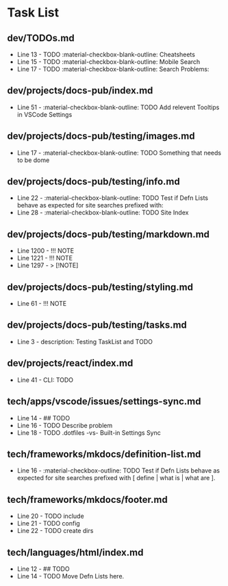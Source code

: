 # Task List

## dev/TODOs.md
+ Line 13 - TODO :material-checkbox-blank-outline: Cheatsheets
+ Line 15 - TODO :material-checkbox-blank-outline: Mobile Search
+ Line 17 - TODO :material-checkbox-blank-outline: Search Problems:

## dev/projects/docs-pub/index.md
+ Line 51 - :material-checkbox-blank-outline: TODO Add relevent Tooltips in VSCode Settings

## dev/projects/docs-pub/testing/images.md
+ Line 17 - :material-checkbox-blank-outline: TODO Something that needs to be dome

## dev/projects/docs-pub/testing/info.md
+ Line 22 - :material-checkbox-blank-outline: TODO Test if Defn Lists behave as expected for site searches prefixed with:
+ Line 28 - :material-checkbox-blank-outline: TODO Site Index

## dev/projects/docs-pub/testing/markdown.md
+ Line 1200 - !!! NOTE
+ Line 1221 - !!! NOTE
+ Line 1297 - > [!NOTE]

## dev/projects/docs-pub/testing/styling.md
+ Line 61 - !!! NOTE

## dev/projects/docs-pub/testing/tasks.md
+ Line 3 - description: Testing TaskList and TODO

## dev/projects/react/index.md
+ Line 41 - CLI: TODO

## tech/apps/vscode/issues/settings-sync.md
+ Line 14 - ## TODO
+ Line 16 - TODO Describe problem
+ Line 18 - TODO .dotfiles -vs- Built-in Settings Sync

## tech/frameworks/mkdocs/definition-list.md
+ Line 16 - :material-checkbox-outline: TODO Test if Defn Lists behave as expected for site searches prefixed with [ define | what is | what are ].

## tech/frameworks/mkdocs/footer.md
+ Line 20 - TODO include
+ Line 21 - TODO config
+ Line 22 - TODO create dirs

## tech/languages/html/index.md
+ Line 12 - ## TODO
+ Line 14 - TODO Move Defn Lists here.

